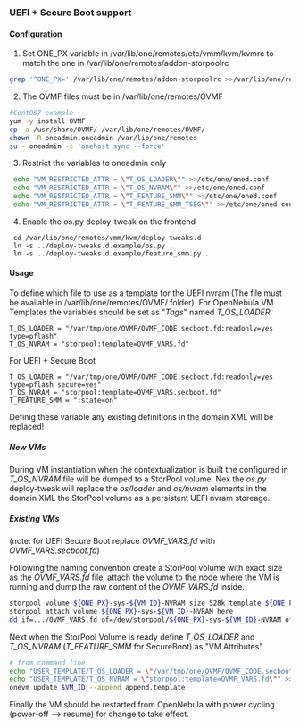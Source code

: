 ### UEFI + Secure Boot support

#### Configuration

1. Set ONE_PX variable in /var/lib/one/remotes/etc/vmm/kvm/kvmrc to match the one in /var/lib/one/remotes/addon-storpoolrc

```bash
grep '^ONE_PX=' /var/lib/one/remotes/addon-storpoolrc >>/var/lib/one/remotes/etc/vmm/kvm/kvmrc
```

2. The OVMF files must be in /var/lib/one/remotes/OVMF

```bash
#CentOS7 example
yum -y install OVMF
cp -a /usr/share/OVMF/ /var/lib/one/remotes/OVMF/
chown -R oneadmin.oneadmin /var/lib/one/remotes
su - oneadmin -c 'onehost sync --force'
```

3. Restrict the variables to oneadmin only

```bash
 echo "VM_RESTRICTED_ATTR = \"T_OS_LOADER\"" >>/etc/one/oned.conf
 echo "VM_RESTRICTED_ATTR = \"T_OS_NVRAM\"" >>/etc/one/oned.conf
 echo "VM_RESTRICTED_ATTR = \"T_FEATURE_SMM\"" >>/etc/one/oned.conf
 echo "VM_RESTRICTED_ATTR = \"T_FEATURE_SMM_TSEG\"" >>/etc/one/oned.conf
```

4. Enable the os.py deploy-tweak on the frontend

```
 cd /var/lib/one/remotes/vmm/kvm/deploy-tweaks.d
 ln -s ../deploy-tweaks.d.example/os.py .
 ln -s ../deploy-tweaks.d.example/feature_smm.py .
```

#### Usage


To define which file to use as a template for the UEFI nvram (The file must be available in /var/lib/one/remotes/OVMF/ folder).
For OpenNebula VM Templates the variables should be set as "*Tags*" named *T_OS_LOADER*

```
T_OS_LOADER = "/var/tmp/one/OVMF/OVMF_CODE.secboot.fd:readonly=yes type=pflash"
T_OS_NVRAM = "storpool:template=OVMF_VARS.fd"
```

For UEFI + Secure Boot

```
T_OS_LOADER = "/var/tmp/one/OVMF/OVMF_CODE.secboot.fd:readonly=yes type=pflash secure=yes"
T_OS_NVRAM = "storpool:template=OVMF_VARS.secboot.fd"
T_FEATURE_SMM = ":state=on"
```

Definig these variable any existing definitions in the domain XML will be replaced!

##### New VMs

During VM instantiation when the contextualization is built the configured in *T_OS_NVRAM* file will be dumped to a StorPool volume.
Nex the *os.py* deploy-tweak will replace the *os/loader* and *os/nvram* elements in the domain XML the StorPool volume as a persistent UEFI nvram storeage.

##### Existing VMs

(note: for UEFI Secure Boot replace *OVMF_VARS.fd* with *OVMF_VARS.secboot.fd*)

Following the naming convention create a StorPool volume with exact size as the *OVMF_VARS.fd* file, attach the volume to the node where the VM is running and dump the raw content of the *OVMF_VARS.fd* inside.

```bash
storpool volume ${ONE_PX}-sys-${VM_ID}-NVRAM size 528k template ${ONE_PX}-ds-${SYSTEM_DS_ID}
storpool attach volume ${ONE_PX}-sys-${VM_ID}-NVRAM here
dd if=.../OVMF_VARS.fd of=/dev/storpool/${ONE_PX}-sys-${VM_ID}-NVRAM oflag=direct
```

Next when the StorPool Volume is ready define *T_OS_LOADER* and *T_OS_NVRAM* (*T_FEATURE_SMM* for SecureBoot) as "VM Attributes"

```bash
# from command line
echo "USER_TEMPLATE/T_OS_LOADER = \"/var/tmp/one/OVMF/OVMF_CODE.secboot.fd:readonly=yes type=pflash\"" > append.template
echo "USER_TEMPLATE/T_OS_NVRAM = \"storpool:template=OVMF_VARS.fd\"" >>append.template
onevm update $VM_ID --append append.template
```

Finally the VM should be restarted from OpenNebula with power cycling (power-off --> resume) for change to take effect.
